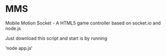 MMS
===

Mobile Motion Socket - A HTML5 game controller based on socket.io and node.js


Just download this script and start is by running

‘node app.js‘
